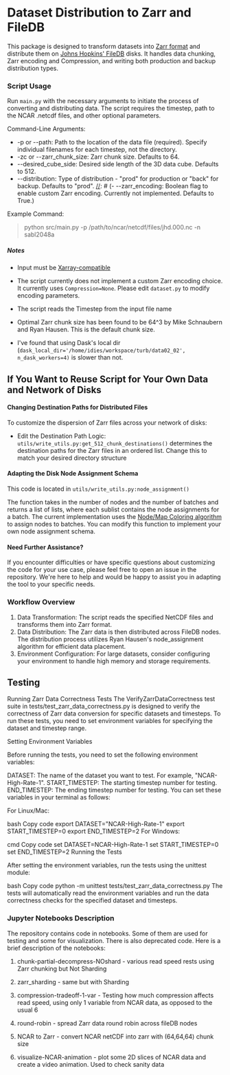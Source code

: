 # Dataset Distribution to Zarr and FileDB

This package is designed to transform datasets into [Zarr format](https://zarr.readthedocs.io/en/stable/) and distribute them on [Johns Hopkins' FileDB](https://turbulence.pha.jhu.edu/datasets.aspx) disks. It handles data chunking, Zarr encoding and Compression, and writing both production and backup distribution types.

### Script Usage
Run `main.py` with the necessary arguments to initiate the process of converting and distributing data. The script requires the timestep, path to the NCAR .netcdf files, and other optional parameters.


Command-Line Arguments:


[//]: # (- --timestep: The timestep number for the NCAR data &#40;required&#41;.)
- -p or --path: Path to the location of the data file (required). Specify individual filenames for each timestep, not the directory.
- -zc or --zarr_chunk_size: Zarr chunk size. Defaults to 64.
- --desired_cube_side: Desired side length of the 3D data cube. Defaults to 512.
- --distribution: Type of distribution - "prod" for production or "back" for backup. Defaults to "prod".
[//]: # (- --zarr_encoding: Boolean flag to enable custom Zarr encoding. Currently not implemented. Defaults to True.)


Example Command:

> python src/main.py -p /path/to/ncar/netcdf/files/jhd.000.nc -n sabl2048a


##### Notes

- Input must be [Xarray-compatible](https://docs.xarray.dev/en/stable/generated/xarray.Dataset.html)

- The script currently does not implement a custom Zarr encoding choice. It currently uses `Compression=None`. Please edit `dataset.py` to modify encoding parameters.

- The script reads the Timestep from the input file name 

- Optimal Zarr chunk size has been found to be 64^3 by Mike Schnaubern and Ryan Hausen. This is the default chunk size.

- I've found that using Dask's local dir (`dask_local_dir='/home/idies/workspace/turb/data02_02', n_dask_workers=4)` is slower than not.

## If You Want to Reuse Script for Your Own Data and Network of Disks

[//]: # (### Customizing Destination Layout and Assignment Schema)


[//]: # (If you need to adapt the destination layout for Zarr files or change the node assignment schema in this repository, you can do so by editing specific functions within `utils/write_utils.py`. Below are guidelines on where and how to make these changes:)

#### Changing Destination Paths for Distributed Files


To customize the dispersion of Zarr files across your network of disks:

- Edit the Destination Path Logic: `utils/write_utils.py:get_512_chunk_destinations()` determines the destination paths for the Zarr files in an ordered list. Change this to match your desired directory structure

#### Adapting the Disk Node Assignment Schema

This code is located in `utils/write_utils.py:node_assignment()`

The function takes in the number of nodes and the number of batches and returns a list of lists, where each sublist contains the node assignments for a batch. The current implementation uses the [Node/Map Coloring algorithm](https://en.wikipedia.org/wiki/Graph_coloring#Node_coloring) to assign nodes to batches. You can modify this function to implement your own node assignment schema.

#### Need Further Assistance?
If you encounter difficulties or have specific questions about customizing the code for your use case, please feel free to open an issue in the repository. We're here to help and would be happy to assist you in adapting the tool to your specific needs.


### Workflow Overview

1. Data Transformation: The script reads the specified NetCDF files and transforms them into Zarr format.
2. Data Distribution: The Zarr data is then distributed across FileDB nodes. The distribution process utilizes Ryan Hausen's node_assignment algorithm for efficient data placement.
3. Environment Configuration: For large datasets, consider configuring your environment to handle high memory and storage requirements.

## Testing

Running Zarr Data Correctness Tests
The VerifyZarrDataCorrectness test suite in tests/test_zarr_data_correctness.py is designed to verify the correctness of Zarr data conversion for specific datasets and timesteps. To run these tests, you need to set environment variables for specifying the dataset and timestep range.

Setting Environment Variables

Before running the tests, you need to set the following environment variables:

DATASET: The name of the dataset you want to test. For example, "NCAR-High-Rate-1".
START_TIMESTEP: The starting timestep number for testing.
END_TIMESTEP: The ending timestep number for testing.
You can set these variables in your terminal as follows:

For Linux/Mac:

bash
Copy code
export DATASET="NCAR-High-Rate-1"
export START_TIMESTEP=0
export END_TIMESTEP=2
For Windows:

cmd
Copy code
set DATASET=NCAR-High-Rate-1
set START_TIMESTEP=0
set END_TIMESTEP=2
Running the Tests

After setting the environment variables, run the tests using the unittest module:

bash
Copy code
python -m unittest tests/test_zarr_data_correctness.py
The tests will automatically read the environment variables and run the data correctness checks for the specified dataset and timesteps.


### Jupyter Notebooks Description

The repository contains code in notebooks. Some of them are used for testing and some for visualization. There is also deprecated code. Here is a brief description of the notebooks:

1. chunk-partial-decompress-NOshard - various read speed rests using Zarr chunking but Not Sharding

2. zarr_sharding - same but with Sharding

3. compression-tradeoff-1-var - Testing how much compression affects read speed, using only 1 variable from NCAR data, as opposed to the usual 6

4. round-robin - spread Zarr data round robin across fileDB nodes

5. NCAR to Zarr - convert NCAR netCDF into zarr with (64,64,64) chunk size

6. visualize-NCAR-animation - plot some 2D slices of NCAR data and create a video animation. Used to check sanity data 
